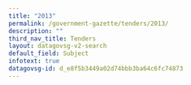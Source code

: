 ```yaml
---
title: "2013"
permalink: /government-gazette/tenders/2013/
description: ""
third_nav_title: Tenders
layout: datagovsg-v2-search
default_field: Subject
infotext: true
datagovsg-id: d_e8f5b3449a02d74bbb3ba64c6fc74873
---
```

